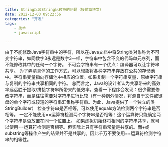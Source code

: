 ```yaml
---
title: String以及String比较符的问题（接前篇博文）
date: 2012-12-03 09:22:56
categories: "开发"
tags:
	- 技术
	- javascript

---
```


由于不能修改Java字符串中的字符，所以在Java文档中将String类对象称为不可变字符串，如同数字3永远是数字3一样，字符串中包含不变的代码单元序列，而不能修改其中的任何一个字符。
不可变字符串有一个优点：编译器可以让字符串共享。
为了弄清具体的工作方式，可以想象将各种字符串存放在公共的存储池中。字符串变量指向存储池中相应的位置。如果复制一个字符串变量，原始字符串与复制的字符串共享相同的字符。
总而言之，Java的设计者认为共享带来的高效率远远胜于提取/拼接字符串所带来的低效率。查看一下程序会发现：很少需要修改字符串，而是往往需要对字符串进行比较（有一种例外情况，将源自于文件或键盘的单个字符或较短的字符串汇集称字符串。为此，Java提供了一个独立的类StringBuilder）
检查字符串是否相等，可以使用equals方法检测两个字符串是否相等。
一定不能使用==运算符检测两个字符串是否相等！这个运算符只能确定两个字符串是否放置在同一个位置上。
如果虚拟机始终将相同的字符串共享，就可以使用==运算符检测是否相等。但实际上只有字符串常量是共享的。而+或substring等操作产生的结果并不是共享的。因此千万不要使用==运算符检测字符串的相等性。